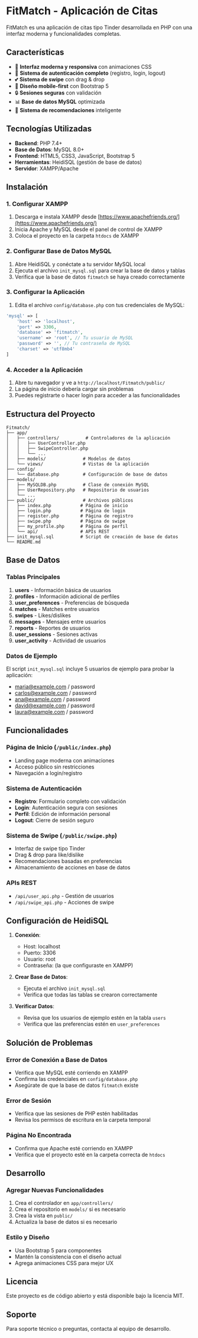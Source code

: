 # FitMatch - Aplicación de Citas

FitMatch es una aplicación de citas tipo Tinder desarrollada en PHP con una interfaz moderna y funcionalidades completas.

## Características

- 🎨 **Interfaz moderna y responsiva** con animaciones CSS
- 👤 **Sistema de autenticación completo** (registro, login, logout)
- 💕 **Sistema de swipe** con drag & drop
- 📱 **Diseño mobile-first** con Bootstrap 5
- 🔒 **Sesiones seguras** con validación
- 📊 **Base de datos MySQL** optimizada
- 🎯 **Sistema de recomendaciones** inteligente

## Tecnologías Utilizadas

- **Backend**: PHP 7.4+
- **Base de Datos**: MySQL 8.0+
- **Frontend**: HTML5, CSS3, JavaScript, Bootstrap 5
- **Herramientas**: HeidiSQL (gestión de base de datos)
- **Servidor**: XAMPP/Apache

## Instalación

### 1. Configurar XAMPP
1. Descarga e instala XAMPP desde [https://www.apachefriends.org/](https://www.apachefriends.org/)
2. Inicia Apache y MySQL desde el panel de control de XAMPP
3. Coloca el proyecto en la carpeta `htdocs` de XAMPP

### 2. Configurar Base de Datos MySQL
1. Abre HeidiSQL y conéctate a tu servidor MySQL local
2. Ejecuta el archivo `init_mysql.sql` para crear la base de datos y tablas
3. Verifica que la base de datos `fitmatch` se haya creado correctamente

### 3. Configurar la Aplicación
1. Edita el archivo `config/database.php` con tus credenciales de MySQL:
```php
'mysql' => [
    'host' => 'localhost',
    'port' => 3306,
    'database' => 'fitmatch',
    'username' => 'root', // Tu usuario de MySQL
    'password' => '', // Tu contraseña de MySQL
    'charset' => 'utf8mb4'
]
```

### 4. Acceder a la Aplicación
1. Abre tu navegador y ve a `http://localhost/Fitmatch/public/`
2. La página de inicio debería cargar sin problemas
3. Puedes registrarte o hacer login para acceder a las funcionalidades

## Estructura del Proyecto

```
Fitmatch/
├── app/
│   ├── controllers/          # Controladores de la aplicación
│   │   ├── UserController.php
│   │   ├── SwipeController.php
│   │   └── ...
│   ├── models/              # Modelos de datos
│   └── views/               # Vistas de la aplicación
├── config/
│   └── database.php         # Configuración de base de datos
├── models/
│   ├── MySQLDB.php          # Clase de conexión MySQL
│   ├── UserRepository.php   # Repositorio de usuarios
│   └── ...
├── public/                  # Archivos públicos
│   ├── index.php           # Página de inicio
│   ├── login.php           # Página de login
│   ├── register.php        # Página de registro
│   ├── swipe.php           # Página de swipe
│   ├── my_profile.php      # Página de perfil
│   └── api/                # APIs REST
├── init_mysql.sql          # Script de creación de base de datos
└── README.md
```

## Base de Datos

### Tablas Principales

1. **users** - Información básica de usuarios
2. **profiles** - Información adicional de perfiles
3. **user_preferences** - Preferencias de búsqueda
4. **matches** - Matches entre usuarios
5. **swipes** - Likes/dislikes
6. **messages** - Mensajes entre usuarios
7. **reports** - Reportes de usuarios
8. **user_sessions** - Sesiones activas
9. **user_activity** - Actividad de usuarios

### Datos de Ejemplo
El script `init_mysql.sql` incluye 5 usuarios de ejemplo para probar la aplicación:
- maria@example.com / password
- carlos@example.com / password
- ana@example.com / password
- david@example.com / password
- laura@example.com / password

## Funcionalidades

### Página de Inicio (`/public/index.php`)
- Landing page moderna con animaciones
- Acceso público sin restricciones
- Navegación a login/registro

### Sistema de Autenticación
- **Registro**: Formulario completo con validación
- **Login**: Autenticación segura con sesiones
- **Perfil**: Edición de información personal
- **Logout**: Cierre de sesión seguro

### Sistema de Swipe (`/public/swipe.php`)
- Interfaz de swipe tipo Tinder
- Drag & drop para like/dislike
- Recomendaciones basadas en preferencias
- Almacenamiento de acciones en base de datos

### APIs REST
- `/api/user_api.php` - Gestión de usuarios
- `/api/swipe_api.php` - Acciones de swipe

## Configuración de HeidiSQL

1. **Conexión**:
   - Host: localhost
   - Puerto: 3306
   - Usuario: root
   - Contraseña: (la que configuraste en XAMPP)

2. **Crear Base de Datos**:
   - Ejecuta el archivo `init_mysql.sql`
   - Verifica que todas las tablas se crearon correctamente

3. **Verificar Datos**:
   - Revisa que los usuarios de ejemplo estén en la tabla `users`
   - Verifica que las preferencias estén en `user_preferences`

## Solución de Problemas

### Error de Conexión a Base de Datos
- Verifica que MySQL esté corriendo en XAMPP
- Confirma las credenciales en `config/database.php`
- Asegúrate de que la base de datos `fitmatch` existe

### Error de Sesión
- Verifica que las sesiones de PHP estén habilitadas
- Revisa los permisos de escritura en la carpeta temporal

### Página No Encontrada
- Confirma que Apache esté corriendo en XAMPP
- Verifica que el proyecto esté en la carpeta correcta de `htdocs`

## Desarrollo

### Agregar Nuevas Funcionalidades
1. Crea el controlador en `app/controllers/`
2. Crea el repositorio en `models/` si es necesario
3. Crea la vista en `public/`
4. Actualiza la base de datos si es necesario

### Estilo y Diseño
- Usa Bootstrap 5 para componentes
- Mantén la consistencia con el diseño actual
- Agrega animaciones CSS para mejor UX

## Licencia

Este proyecto es de código abierto y está disponible bajo la licencia MIT.

## Soporte

Para soporte técnico o preguntas, contacta al equipo de desarrollo. 